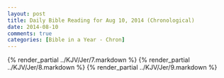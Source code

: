 ```yaml
---
layout: post
title: Daily Bible Reading for Aug 10, 2014 (Chronological)
date: 2014-08-10
comments: true
categories: [Bible in a Year - Chron]
---
```

{% render_partial ../KJV/Jer/7.markdown %}
{% render_partial ../KJV/Jer/8.markdown %}
{% render_partial ../KJV/Jer/9.markdown %}
